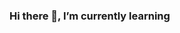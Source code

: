 ### Hi there 👋, I’m currently learning

<!--
**olajumokeolaife/olajumokeolaife** is a ✨ _special_ ✨ repository because its `README.md` (this file) appears on your GitHub profile.

Here are some ideas to get you started:

- 🔭 I’m currently working on ...
- 🌱 I’m currently learning ...
- 👯 I’m looking to collaborate on ...
- 🤔 I’m looking for help with ...
- 💬 Ask me about ...MM
- 📫 How to reach me: ...
- 😄 Pronouns: ...
- ⚡ Fun fact: ...
-->

